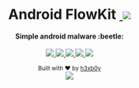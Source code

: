 <h1 align="center">Android FlowKit&nbsp;<a href="https://twitter.com/intent/tweet?text=Checkout%20Simple%20source%20of%20Android%20malwared&url=https://github.com/h3xb0y/AndroidMalware&via=h3xb0y&hashtags=AndroidDev,android,OpenSource">
        <img src="https://img.shields.io/twitter/url/http/shields.io.svg?style=social"/>
    </a></h1>
<div align="center">
        <div align="center">
  <strong>Simple android malware :beetle:</strong>
</div>
<br/>
<div align="center">
    <a href="https://github.com/h3xb0y/AndroidMalware/releases">
        <img src="https://img.shields.io/badge/version-0.1-lightgrey.svg"/>
    </a>
    <a href="https://github.com/h3xb0y/AndroidMalware/blob/master/LICENSE">
        <img src="https://img.shields.io/badge/license-MIT-green.svg"/>
    </a>
    <a href="https://android-arsenal.com/api?level=21">
        <img src="https://img.shields.io/badge/API-21%2B-orange.svg"/>
    </a>
    <a href="https://github.com/h3xb0y/">
        <img src="https://img.shields.io/github/followers/h3xb0y.svg?style=social&label=Github%20@h3xb0y"/>
    </a>
    <a href="https://twitter.com/h3xb0y">
        <img src="https://img.shields.io/twitter/follow/h3xb0y.svg?style=social&label=Twitter%20@h3xb0y"/>
    </a>
</div>

  <sub>Built with ❤︎ by
  <a href="https://twitter.com/h3xb0y">h3xb0y</a> <br/>
<img src="http://forthebadge.com/images/badges/built-for-android.svg" /> 
</div>
  
